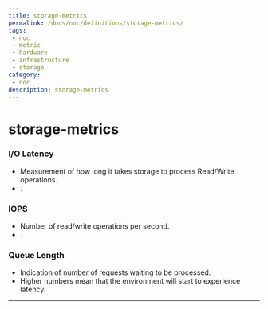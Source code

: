```yaml
---
title: storage-metrics
permalink: /docs/noc/definitions/storage-metrics/
tags: 
 - noc
 - metric
 - hardware
 - infrastructure
 - storage
category:
 - noc
description: storage-metrics
---
```


# storage-metrics  

### I/O Latency   
  *	Measurement of how long it takes storage to process Read/Write operations.  
  *	.  
  
### IOPS  
  *	Number of read/write operations per second.  
  *	.  
  
### Queue Length  
  *	Indication of number of requests waiting to be processed.  
  *	Higher numbers mean that the environment will start to experience latency.  
  

---

